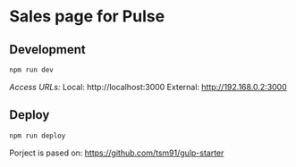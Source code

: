 # Sales page for Pulse

## Development
```bash
npm run dev
```
*Access URLs:*
Local: http://localhost:3000
External: http://192.168.0.2:3000

## Deploy
```bash
npm run deploy
```

Porject is pased on:
https://github.com/tsm91/gulp-starter
